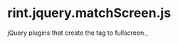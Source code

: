 rint.jquery.matchScreen.js
==========================

jQuery plugins that create the tag to fullscreen.,